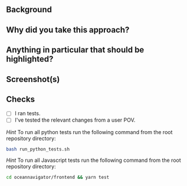 ## Background


## Why did you take this approach?


## Anything in particular that should be highlighted?


## Screenshot(s)


## Checks
- [ ] I ran tests.
- [ ] I've tested the relevant changes from a user POV.

_Hint_ To run all python tests run the following command from the root repository directory:
```sh
bash run_python_tests.sh
```
_Hint_ To run all Javascript tests run the following command from the root repository directory:
```sh
cd oceannavigator/frontend && yarn test
```
